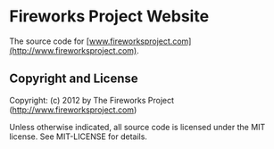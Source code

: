 Fireworks Project Website
=========================

The source code for [www.fireworksproject.com](http://www.fireworksproject.com).

Copyright and License
---------------------
Copyright: (c) 2012 by The Fireworks Project (http://www.fireworksproject.com)

Unless otherwise indicated, all source code is licensed under the MIT license. See MIT-LICENSE for details.
